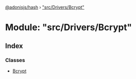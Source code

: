 [@adonisjs/hash](../README.md) › ["src/Drivers/Bcrypt"](_src_drivers_bcrypt_.md)

# Module: "src/Drivers/Bcrypt"

## Index

### Classes

* [Bcrypt](../classes/_src_drivers_bcrypt_.bcrypt.md)
